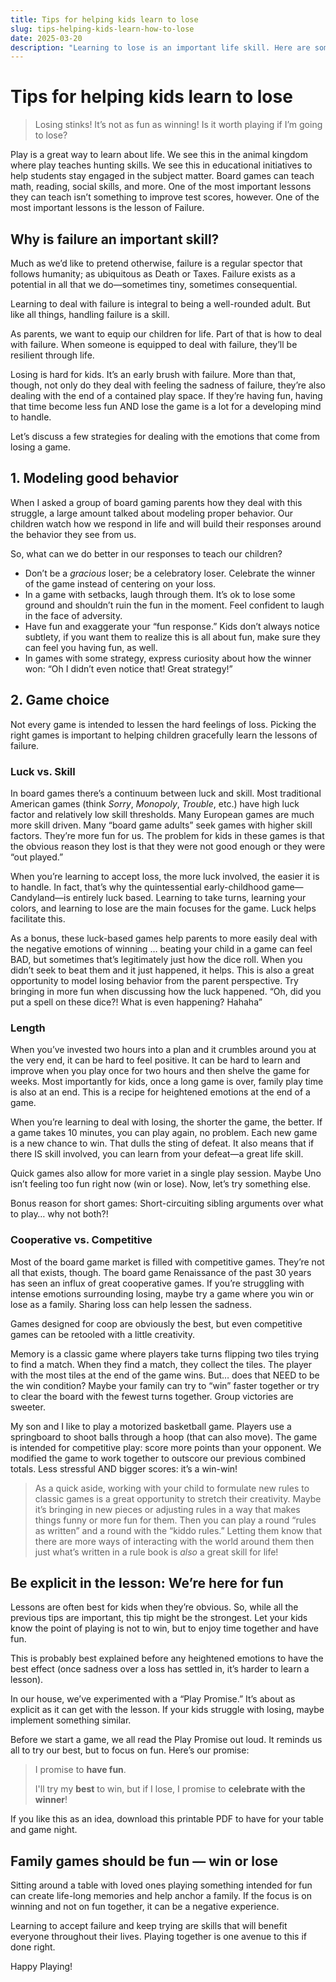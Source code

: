 ```yaml
---
title: Tips for helping kids learn to lose
slug: tips-helping-kids-learn-how-to-lose
date: 2025-03-20
description: "Learning to lose is an important life skill. Here are some tips for helping kids learn to lose gracefully when playing board games."
---
```


# Tips for helping kids learn to lose

> Losing stinks! It’s not as fun as winning! Is it worth playing if I’m going to lose?
 

Play is a great way to learn about life. We see this in the animal kingdom where play teaches hunting skills. We see this in educational initiatives to help students stay engaged in the subject matter. Board games can teach math, reading, social skills, and more. One of the most important lessons they can teach isn’t something to improve test scores, however. One of the most important lessons is the lesson of Failure.

## Why is failure an important skill?

Much as we’d like to pretend otherwise, failure is a regular spector that follows humanity; as ubiquitous as Death or Taxes. Failure exists as a potential in all that we do—sometimes tiny, sometimes consequential.

Learning to deal with failure is integral to being a well-rounded adult. But like all things, handling failure is a skill. 

As parents, we want to equip our children for life. Part of that is how to deal with failure. When someone is equipped to deal with failure, they’ll be resilient through life.

Losing is hard for kids. It’s an early brush with failure. More than that, though, not only do they deal with feeling the sadness of failure, they’re also dealing with the end of a contained play space. If they’re having fun, having that time become less fun AND lose the game is a lot for a developing mind to handle.

Let’s discuss a few strategies for dealing with the emotions that come from losing a game.

## 1. Modeling good behavior

When I asked a group of board gaming parents how they deal with this struggle, a large amount talked about modeling proper behavior. Our children watch how we respond in life and will build their responses around the behavior they see from us.

So, what can we do better in our responses to teach our children?

- Don’t be a *gracious* loser; be a celebratory loser. Celebrate the winner of the game instead of centering on your loss.
- In a game with setbacks, laugh through them. It’s ok to lose some ground and shouldn’t ruin the fun in the moment. Feel confident to laugh in the face of adversity.
- Have fun and exaggerate your “fun response.” Kids don’t always notice subtlety, if you want them to realize this is all about fun, make sure they can feel you having fun, as well.
- In games with some strategy, express curiosity about how the winner won: “Oh I didn’t even notice that! Great strategy!”

## 2. Game choice

Not every game is intended to lessen the hard feelings of loss. Picking the right games is important to helping children gracefully learn the lessons of failure.

### Luck vs. Skill

In board games there’s a continuum between luck and skill. Most traditional American games (think *Sorry*, *Monopoly*, *Trouble*, etc.) have high luck factor and relatively low skill thresholds. Many European games are much more skill driven. Many “board game adults” seek games with higher skill factors. They’re more fun for us. The problem for kids in these games is that the obvious reason they lost is that they were not good enough or they were “out played.”

When you’re learning to accept loss, the more luck involved, the easier it is to handle. In fact, that’s why the quintessential early-childhood game—Candyland—is entirely luck based. Learning to take turns, learning your colors, and learning to lose are the main focuses for the game. Luck helps facilitate this.

As a bonus, these luck-based games help parents to more easily deal with the negative emotions of winning … beating your child in a game can feel BAD, but sometimes that’s legitimately just how the dice roll. When you didn’t seek to beat them and it just happened, it helps. This is also a great opportunity to model losing behavior from the parent perspective. Try bringing in more fun when discussing how the luck happened. “Oh, did you put a spell on these dice?! What is even happening? Hahaha”

### Length

When you’ve invested two hours into a plan and it crumbles around you at the very end, it can be hard to feel positive. It can be hard to learn and improve when you play once for two hours and then shelve the game for weeks. Most importantly for kids, once a long game is over, family play time is also at an end. This is a recipe for heightened emotions at the end of a game.

When you’re learning to deal with losing, the shorter the game, the better. If a game takes 10 minutes, you can play again, no problem. Each new game is a new chance to win. That dulls the sting of defeat. It also means that if there IS skill involved, you can learn from your defeat—a great life skill.

Quick games also allow for more variet in a single play session. Maybe Uno isn’t feeling too fun right now (win or lose). Now, let’s try something else. 

Bonus reason for short games:  Short-circuiting sibling arguments over what to play… why not both?!

### Cooperative vs. Competitive

Most of the board game market is filled with competitive games. They’re not all that exists, though. The board game Renaissance of the past 30 years has seen an influx of great cooperative games. If you’re struggling with intense emotions surrounding losing, maybe try a game where you win or lose as a family. Sharing loss can help lessen the sadness.

Games designed for coop are obviously the best, but even competitive games can be retooled with a little creativity.

Memory is a classic game where players take turns flipping two tiles trying to find a match. When they find a match, they collect the tiles. The player with the most tiles at the end of the game wins. But… does that NEED to be the win condition? Maybe your family can try to “win” faster together or try to clear the board with the fewest turns together. Group victories are sweeter.

My son and I like to play a motorized basketball game. Players use a springboard to shoot balls through a hoop (that can also move). The game is intended for competitive play: score more points than your opponent. We modified the game to work together to outscore our previous combined totals. Less stressful AND bigger scores: it’s a win-win!

> As a quick aside, working with your child to formulate new rules to classic games is a great opportunity to stretch their creativity. Maybe it’s bringing in new pieces or adjusting rules in a way that makes things funny or more fun for them. Then you can play a round “rules as written” and a round with the “kiddo rules.” Letting them know that there are more ways of interacting with the world around them then just what’s written in a rule book is *also* a great skill for life!
> 

## Be explicit in the lesson: We’re here for fun

Lessons are often best for kids when they’re obvious. So, while all the previous tips are important, this tip might be the strongest. Let your kids know the point of playing is not to win, but to enjoy time together and have fun.

This is probably best explained before any heightened emotions to have the best effect (once sadness over a loss has settled in, it’s harder to learn a lesson).

In our house, we’ve experimented with a “Play Promise.” It’s about as explicit as it can get with the lesson. If your kids struggle with losing, maybe implement something similar.

Before we start a game, we all read the Play Promise out loud. It reminds us all to try our best, but to focus on fun. Here’s our promise: 

> I promise to **have fun**.
> 
> 
> I'll try my **best** to win, but if I lose, I promise to **celebrate with the winner**!
> 

If you like this as an idea, download this printable PDF to have for your table and game night.

## Family games should be fun — win or lose

Sitting around a table with loved ones playing something intended for fun can create life-long memories and help anchor a family. If the focus is on winning and not on fun together, it can be a negative experience.

Learning to accept failure and keep trying are skills that will benefit everyone throughout their lives. Playing together is one avenue to this if done right.

Happy Playing!
